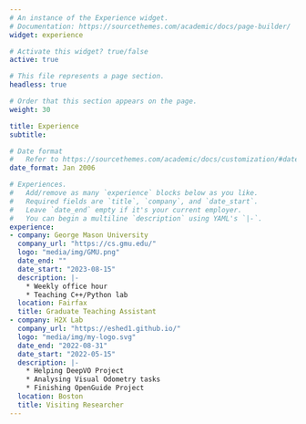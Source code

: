 ```yaml
---
# An instance of the Experience widget.
# Documentation: https://sourcethemes.com/academic/docs/page-builder/
widget: experience

# Activate this widget? true/false
active: true

# This file represents a page section.
headless: true

# Order that this section appears on the page.
weight: 30

title: Experience
subtitle:

# Date format
#   Refer to https://sourcethemes.com/academic/docs/customization/#date-format
date_format: Jan 2006

# Experiences.
#   Add/remove as many `experience` blocks below as you like.
#   Required fields are `title`, `company`, and `date_start`.
#   Leave `date_end` empty if it's your current employer.
#   You can begin a multiline `description` using YAML's `|-`.
experience:
- company: George Mason University
  company_url: "https://cs.gmu.edu/"
  logo: "media/img/GMU.png"
  date_end: ""
  date_start: "2023-08-15"
  description: |-
    * Weekly office hour
    * Teaching C++/Python lab
  location: Fairfax
  title: Graduate Teaching Assistant
- company: H2X Lab
  company_url: "https://eshed1.github.io/"
  logo: "media/img/my-logo.svg"
  date_end: "2022-08-31"
  date_start: "2022-05-15"
  description: |-
    * Helping DeepVO Project
    * Analysing Visual Odometry tasks
    * Finishing OpenGuide Project
  location: Boston
  title: Visiting Researcher
---
```

